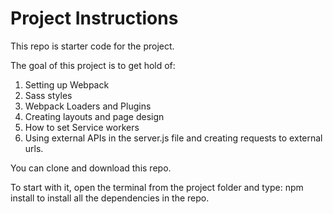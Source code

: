 # Project Instructions

This repo is  starter code for the project.

The goal of this project is to get hold of:
1. Setting up Webpack
2. Sass styles
3. Webpack Loaders and Plugins
4. Creating layouts and page design
5. How to set Service workers
6. Using external APIs in the server.js file and creating requests to external urls.

You can clone and download this repo.

To start with it, open the terminal from the project folder and type: 
npm install
to install all the dependencies in the repo.
